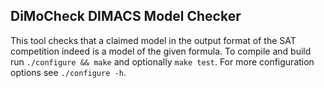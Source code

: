 DiMoCheck DIMACS Model Checker
------------------------------

This tool checks that a claimed model in the output format of the SAT
competition indeed is a model of the given formula.  To compile and
build run `./configure && make` and optionally `make test`.  For
more configuration options see `./configure -h`.
